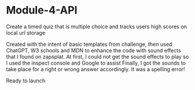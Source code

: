 # Module-4-API
Create a timed quiz that is multiple choice and tracks users high scores on local url storage

Created with the intent of basic templates from challenge, then used ChatGPT, W3 schools and MDN 
to enhance the code with sound effects that I found on zapsplat.
At first, I could not get the sound effects to play so I used the inspect console and Google to assist
Finally, I got the sounds to take place for a right or wrong answer accordingly.  It was a spelling error!

Ready to launch 